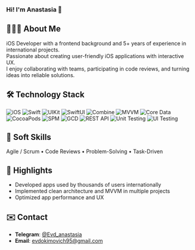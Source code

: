 ### Hi! I'm Anastasia 👋

## 👩🏻‍💻 About Me 
iOS Developer with a frontend background and 5+ years of experience in international projects.  
Passionate about creating user-friendly iOS applications with interactive UX.  
I enjoy collaborating with teams, participating in code reviews, and turning ideas into reliable solutions.

## 🛠 Technology Stack
![iOS](https://img.shields.io/badge/iOS-000000?style=for-the-badge&logo=apple&logoColor=white)
![Swift](https://img.shields.io/badge/Swift-FA7343?style=for-the-badge&logo=swift&logoColor=white)
![UIKit](https://img.shields.io/badge/UIKit-000000?style=for-the-badge&logo=apple&logoColor=white)
![SwiftUI](https://img.shields.io/badge/SwiftUI-5AC8FA?style=for-the-badge&logo=swift&logoColor=white)
![Combine](https://img.shields.io/badge/Combine-FF6F61?style=for-the-badge&logo=swift&logoColor=white)
![MVVM](https://img.shields.io/badge/MVVM-008080?style=for-the-badge)
![Core Data](https://img.shields.io/badge/Core%20Data-6E6E6E?style=for-the-badge&logo=apple&logoColor=white)
![CocoaPods](https://img.shields.io/badge/CocoaPods-EE82EE?style=for-the-badge&logo=cocoapods&logoColor=white)
![SPM](https://img.shields.io/badge/SPM-007ACC?style=for-the-badge&logo=swift&logoColor=white)
![GCD](https://img.shields.io/badge/GCD-FF6347?style=for-the-badge&logo=swift&logoColor=white)
![REST API](https://img.shields.io/badge/REST%20API-4CAF50?style=for-the-badge&logo=web&logoColor=white)
![Unit Testing](https://img.shields.io/badge/Unit%20Testing-008080?style=for-the-badge&logo=xcode&logoColor=white)
![UI Testing](https://img.shields.io/badge/UI%20Testing-FFD700?style=for-the-badge&logo=xcode&logoColor=white)


## 🤝 Soft Skills

Agile / Scrum • Code Reviews • Problem-Solving • Task-Driven

## 🌟 Highlights
- Developed apps used by thousands of users internationally  
- Implemented clean architecture and MVVM in multiple projects  
- Optimized app performance and UX  

## ✉️ Contact
- **Telegram**: [@Evd_anastasia](https://t.me/Evd_anastasia)  
- **Email**: [evdokimovich95@gmail.com](mailto:evdokimovich95@gmail.com)

